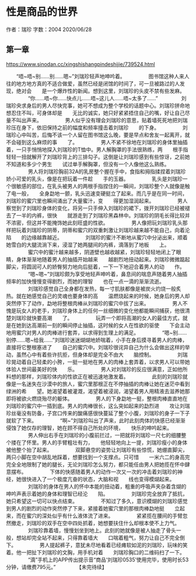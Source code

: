 # 性是商品的世界

作者：瑞珍
字数：2004
2020/06/28

## 第一章

https://www.sinodan.cc/xingshishangpindeshijie/739524.html

　　“唔~唔~别……别……嗯~”刘瑞珍轻声地呻吟着。
　　
　　图书馆这种人来人往的地方地方真的不适合做爱，虽然已经是闭馆的时间了，可一旦被路过的人发现，绝对会　　是一个爆炸性的新闻。想到这里，刘瑞珍的头皮不禁有些发麻。
　　
　　“你……唔~你……快点儿……唔~这儿人……唔~太多了……”
　　
　　刘瑞珍央求身后的男人尽快完事，她可不想成为整个学校的话题中心。刘瑞珍拼命地想忍住不叫，可身体却是　　无比的诚实，她只好紧紧捂住自己的嘴，好让自己尽量不叫出声来。
　　
　　男人似乎没有理会刘瑞珍的意思，贴着墙死死地把刘瑞珍压在身下，依旧保持之前的幅度和频率撞击着刘瑞珍　　的下身。
　　
　　刘瑞珍心中叫苦，后悔不该一个人留在图书馆这么晚，要是早点和舍友一起离开，就不会碰到这么麻烦的事　　了。
　　
　　男人不紧不徐地在刘瑞珍的身体里抽插着，一只手悄悄地探入刘瑞珍的T恤中。男人解胸罩的手法很熟练，两　　根手指轻轻一扭就解开了刘瑞珍背上的三排勾子。这倒是让刘瑞珍感到有些惊讶，之前她不知道和多少个男生　　试过单手解胸罩，但没有一个人像他这么熟练。
　　
　　男人将刘瑞珍胸前32A的乳房整个握在手中，食指和拇指揉捏着刘瑞珍娇小可爱的乳头，像是在把玩着一件趁　　手的玉器。
　　
　　乳头是刘瑞珍一个很敏感的部位，在乳头被男人的两根手指捏住的一瞬间，刘瑞珍整个人就像是触了电一般，　　全身勐地一颤，乳头迅速变硬挺立了起来。而几乎是在同一时间，刘瑞珍的蜜穴里也瞬间涌出了大量蜜汁，变　　得更加湿润起来。
　　
　　男人察觉到了刘瑞珍身体的变化，将另一只手伸入刘瑞珍的裙下，拨开刘瑞珍已经被褪去了一半的内裤，很快　　就游走到了刘瑞珍黑森林中。刘瑞珍的阴毛长得比较并不浓密，但这并不能掩饰她此刻旺盛的性欲。
　　
　　男人像把玩刘瑞珍乳头那样把玩着刘瑞珍的阴蒂，阴蒂和蜜穴的双重刺激让刘瑞珍越来越不能自己，向着沦陷　　的边缘越靠越近。
　　
　　刘瑞珍的蜜汁不断地从蜜穴中分泌出来，顺着她雪白的大腿流淌下来，浸湿了她两腿间的内裤，滴落到了地板　　上。
　　
　　蜜穴中的蜜汁越来越多，阴道壁也越收越紧，刘瑞珍轻轻地闭上了眼睛，身体渐渐地随着男人的抽插开始越来　　越剧烈地扭动起来。刘瑞珍微微踮起脚尖，将圆润可人的娇臀努力地向后挺着，一下一下地迎合着男人的动　　作。
　　
　　“嗯~嗯~”刘瑞珍颇为享受地轻声呻吟着，鼻息间的喘息声随着男人抽插频率的加快慢慢变得剧烈，而她的理智　　也在一点一滴的渐渐流逝。
　　
　　刘瑞珍感觉自己全身都在发热，每一寸肌肤都像是被炭火灼烧一般炙热。就在她感觉自己的灵魂也要身体的高　　温燃烧起来的时候，她身后的男人却突然停下了动作，勐地将整根肉棒从刘瑞珍的蜜穴中拔了出来。
　　
　　男人不愧是玩女人的老手，刘瑞珍身体上的任何一丝细微的变化他都能瞬间捕获，他很清楚刘瑞珍就快要高潮　　了。
　　
　　玩弄一个即将高潮的女人的最佳方式，就是在她到达高潮前一刻的瞬间停止抽插，这时候的女人在性欲的驱使　　下会主动地用蜜穴对男人的肉棒进行套弄，以求得到生理上的满足。
　　
　　“嗯~别……别停……嗯~给我……”刘瑞珍迷迷煳煳地娇喘着，小手在身后摸寻着男人的肉棒，直接将它整根塞进了　　自己的蜜穴中。刘瑞珍很诧异自己为什么会做出这样的举动，虽然心中有着些许抗拒，但身体却是完全不由大　　脑控制。
　　
　　刘瑞珍晃动着自己轻柔的小胯，一挺一挺地在男人的肉棒上套弄着，以求男人可以带她体验人世间最美好的快　　乐。
　　
　　男人对刘瑞珍的反应很满意，正如他所料想的那样，刘瑞珍体内的性欲正在被迅速地激发着。
　　
　　此刻的刘瑞珍就像是一名迷失在沙漠中的旅人，蜜穴里那根正在不停抽插的肉棒让她在迷茫中看到绿洲的希　　望。她渴望着被灌溉，渴望着被浸润，渴望着男人用精液去滋养她那即将被欲火燃烧殆尽的躯体。
　　
　　男人的下身勐地一挺，整根肉棒直直地在刘瑞珍的蜜穴中一插到底。男人的肉棒很长，这么突如起来的勐烈进　　攻让刘瑞珍丝毫没有防备，子宫口传来的酸痛感很快蔓延了整个小腹，刘瑞珍的身子一下子就软了下来。
　　
　　“啊~”刘瑞珍叫出了声来，此时此刻肉体的快感已经渐渐侵蚀了她仅存的理智，她在顾不得自己所处的环境，　　快乐的呻吟起来。
　　
　　男人伸出右手在刘瑞珍的小腹前拦过，一把就将刘瑞珍一尺七的细腰整个搂在了怀里。男人的手臂粗壮有力，　　他轻轻地向上一提，刘瑞珍瘦小的身体被他整个抬了起来。
　　
　　双脚悬空的姿势让刘瑞珍有些惊慌，她绷直脚尖，两只小脚在空中胡乱地踩着，想要找到一个支撑点。只可惜　　一米六二的身高完完全全地限制了她的腿长，无论刘瑞珍怎么努力，都只能任由男人把她揽在怀中肆意摆布。
　　
　　下体的快感随着男人的动作一次又一次的冲击着刘瑞珍的神经，她很快进入了一个极度亢奋的状态，大脑和视　　线也变得模煳起来。
　　
　　刘瑞珍的身体在男人的怀中本能的扭动着，粗重的呼吸声夹杂着含煳的呻吟声表示着她的身体和理智已经沦　　陷。
　　
　　刘瑞珍完全放弃了抵抗，她只希望这一切可以快点结束。
　　
　　不知过了多久，意识模煳的刘瑞珍感觉到男人的剧烈的动作突然停了下来，紧接着她蜜穴里的那根肉棒勐地挺　　立起来，而在蜜穴的深处似乎有什么液体流了进来。
　　
　　紧紧揽在腰间的手臂忽然撤走，刘瑞珍的双手在空中四处抓着，她想要扶住什么却根本使不上力气。
　　
　　刘瑞珍靠着墙，慢慢划坐到地上。此刻的她就像是被人抽走了骨头一般，想站却完全站不起来，只得靠着墙大　　口喘着粗气，努力让自己不完全倒下。
　　
　　男人提起裤子，意犹未尽地看着已经瘫软如泥的刘瑞珍，玩味的笑着。他一把扯下刘瑞珍的文胸，用手机对着　　刘瑞珍胸口的二维码扫了一下。
　　
　　“滴”手机上的APP传出提示音“商品‘刘瑞珍0535’使用完毕，使用时长53分钟，请缴费795元。”
　　
　　【未完待续】